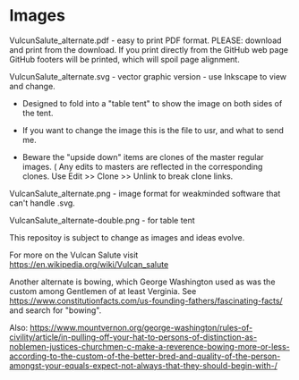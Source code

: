 # Images
VulcunSalute_alternate.pdf - easy to print PDF format.
   PLEASE: download and print from the download.
   If you print directly from the GitHub web page GitHub footers will be printed, 
   which will spoil page alignment. 

VulcunSalute_alternate.svg - vector graphic version - use Inkscape to view and change.

* Designed to fold into a "table tent" to show the image on both sides of the tent.
  
* If you want to change the image this is the file to usr, and what to send me.
   
* Beware the "upside down" items are clones of the master regular images. 
( Any edits to masters are reflected in the corresponding clones.
   Use Edit >> Clone >> Unlink to break clone links. 

VulcanSalute_alternate.png - image format for weakminded software that can't handle .svg.

VulcanSalute_alternate-double.png - for table tent



This repositoy is subject to change as images and ideas evolve.

For more on the Vulcan Salute visit https://en.wikipedia.org/wiki/Vulcan_salute

Another alternate is bowing, which George Washington used as was the custom among Gentlemen of 
at least Verginia. See https://www.constitutionfacts.com/us-founding-fathers/fascinating-facts/
and search for "bowing".

Also: https://www.mountvernon.org/george-washington/rules-of-civility/article/in-pulling-off-your-hat-to-persons-of-distinction-as-noblemen-justices-churchmen-c-make-a-reverence-bowing-more-or-less-according-to-the-custom-of-the-better-bred-and-quality-of-the-person-amongst-your-equals-expect-not-always-that-they-should-begin-with-/
